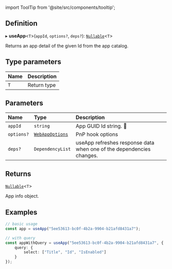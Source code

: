 import ToolTip from '@site/src/components/tooltip';

## Definition

▸ **useApp**<`T`\>(`appId`, `options?`, `deps?`): [`Nullable`](../Types/NullableT.md)<`T`\>

Returns an app detail of the given Id from the app catalog.

## Type parameters

| Name | Description |
| :------ | :------ |
| `T` | Return type |

## Parameters

| Name | Type | Description |
| :------ | :------ | :------ |
| `appId` | `string` | App GUID Id string. <ToolTip text="Changing the appId value refreshes response data.">🚩</ToolTip> |
| `options?` | [`WebAppOptions`](../Interfaces/WebAppOptions.md) | PnP hook options |
| `deps?` | `DependencyList` | useApp refreshes response data when one of the dependencies changes. |

## Returns

[`Nullable`](../Types/NullableT.md)<`T`\>

App info object.

## Examples

```typescript
// basic usage
const app = useApp("5ee53613-bc0f-4b2a-9904-b21afd8431a7");

// with query
const appWithQuery = useApp("5ee53613-bc0f-4b2a-9904-b21afd8431a7", {
	query: {
		select: ["Title", "Id", "IsEnabled"]
	}
});
```